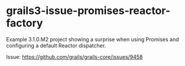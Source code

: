 # grails3-issue-promises-reactor-factory
Example 3.1.0.M2 project showing a surprise when using Promises and configuring a default Reactor dispatcher.

Issue: https://github.com/grails/grails-core/issues/9458
